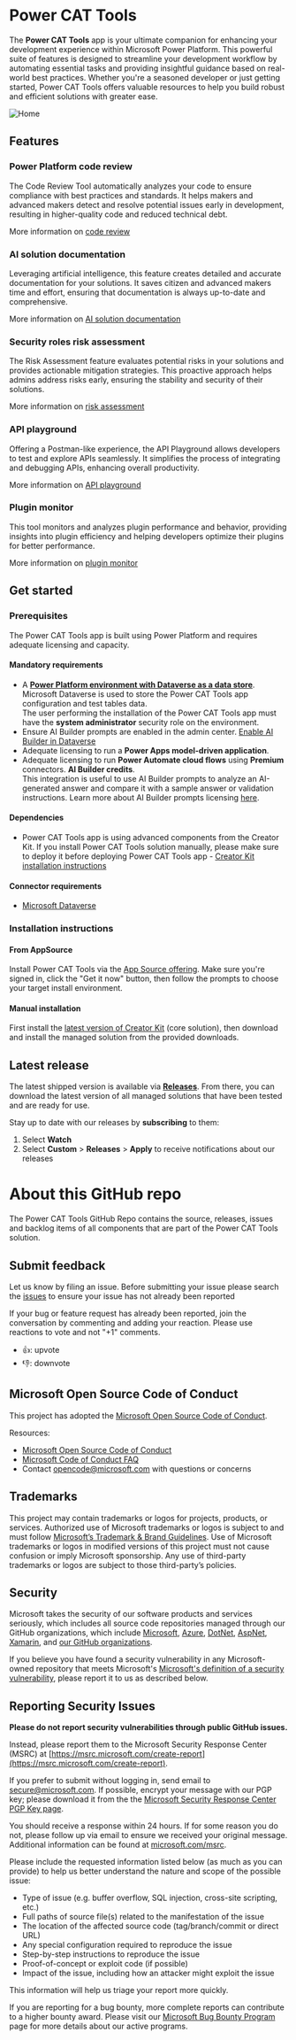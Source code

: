# Power CAT Tools

The **Power CAT Tools** app is your ultimate companion for enhancing your development experience within Microsoft Power Platform. This powerful suite of features is designed to streamline your development workflow by automating essential tasks and providing insightful guidance based on real-world best practices. Whether you're a seasoned developer or just getting started, Power CAT Tools offers valuable resources to help you build robust and efficient solutions with greater ease.

![Home](https://github.com/user-attachments/assets/55eeb901-60d4-454d-85d5-660e504be61c)

## Features

### Power Platform code review

The Code Review Tool automatically analyzes your code to ensure compliance with best practices and standards. It helps makers and advanced makers detect and resolve potential issues early in development, resulting in higher-quality code and reduced technical debt.

More information on [code review](CODE_REVIEW.md)

### AI solution documentation

Leveraging artificial intelligence, this feature creates detailed and accurate documentation for your solutions. It saves citizen and advanced makers time and effort, ensuring that documentation is always up-to-date and comprehensive.

More information on [AI solution documentation](AI_DOCUMENTATION.md)

### Security roles risk assessment

The Risk Assessment feature evaluates potential risks in your solutions and provides actionable mitigation strategies. This proactive approach helps admins address risks early, ensuring the stability and security of their solutions.

More information on [risk assessment](RISK_ASSESSMENT.md)

### API playground

Offering a Postman-like experience, the API Playground allows developers to test and explore APIs seamlessly. It simplifies the process of integrating and debugging APIs, enhancing overall productivity.

More information on [API playground](https://learn.microsoft.com/power-apps/maker/data-platform/dataverse-accelerator/api-playground)

### Plugin monitor

This tool monitors and analyzes plugin performance and behavior, providing insights into plugin efficiency and helping developers optimize their plugins for better performance. 

More information on [plugin monitor](https://learn.microsoft.com/power-apps/maker/data-platform/dataverse-accelerator/plugin-monitoring)

## Get started

### Prerequisites

The Power CAT Tools app is built using Power Platform and requires adequate licensing and capacity.

#### Mandatory requirements

- A [**Power Platform environment with Dataverse as a data store**](https://learn.microsoft.com/power-platform/admin/create-environment). <br>
  Microsoft Dataverse is used to store the Power CAT Tools app configuration and test tables data. <br>
  The user performing the installation of the Power CAT Tools app must have the **system administrator** security role on the environment.
- Ensure AI Builder prompts are enabled in the admin center. [Enable AI Builder in Dataverse](https://learn.microsoft.com/en-us/ai-builder/administrator-settings)  
- Adequate licensing to run a **Power Apps model-driven application**.
- Adequate licensing to run **Power Automate cloud flows** using **Premium** connectors.
  **AI Builder credits**.<br>
  This integration is useful to use AI Builder prompts to analyze an AI-generated answer and compare it with a sample answer or validation instructions. Learn more about AI Builder prompts licensing [here](https://learn.microsoft.com/ai-builder/credit-management#ai-prompt-licensing).

#### Dependencies

- Power CAT Tools app is using advanced components from the Creator Kit. If you install Power CAT Tools solution manually, please make sure to deploy it before deploying Power CAT Tools app - [Creator Kit installation instructions](https://learn.microsoft.com/power-platform/guidance/creator-kit/setup)

#### Connector requirements

- [Microsoft Dataverse](https://learn.microsoft.com/connectors/commondataserviceforapps/)

### Installation instructions

#### From AppSource
Install Power CAT Tools via the [App Source offering](https://aka.ms/cattools/appsource). Make sure you're signed in, click the "Get it now" button, then follow the prompts to choose your target install environment.

#### Manual installation 
First install the [latest version of Creator Kit](https://github.com/microsoft/powercat-creator-kit/releases/latest) (core solution), then download and install the managed solution from the provided downloads.

## Latest release

The latest shipped version is available via **[Releases](https://github.com/microsoft/Power-CAT-Tools/releases)**. From there, you can download the latest version of all managed solutions that have been tested and are ready for use. 

Stay up to date with our releases by **subscribing** to them: 
1. Select **Watch**
2. Select **Custom** > **Releases** > **Apply** to receive notifications about our releases

# About this GitHub repo

The Power CAT Tools GitHub Repo contains the source, releases, issues and backlog items of all components that are part of the Power CAT Tools solution.

## Submit feedback

Let us know by filing an issue. 
Before submitting your issue please search the [issues](https://github.com/microsoft/Power-CAT-Tools/issues) to ensure your issue has not already been reported

If your bug or feature request has already been reported, join the conversation by commenting and adding your reaction. Please use reactions to vote and not "+1" comments.
- 👍: upvote
- 👎: downvote

## Microsoft Open Source Code of Conduct

This project has adopted the [Microsoft Open Source Code of Conduct](https://opensource.microsoft.com/codeofconduct/).

Resources:

- [Microsoft Open Source Code of Conduct](https://opensource.microsoft.com/codeofconduct/)
- [Microsoft Code of Conduct FAQ](https://opensource.microsoft.com/codeofconduct/faq/)
- Contact [opencode@microsoft.com](mailto:opencode@microsoft.com) with questions or concerns

## Trademarks 

This project may contain trademarks or logos for projects, products, or services. Authorized use of Microsoft trademarks or logos is subject to and must follow [Microsoft’s Trademark & Brand Guidelines](https://www.microsoft.com/en-us/legal/intellectualproperty/trademarks/usage/general). Use of Microsoft trademarks or logos in modified versions of this project must not cause confusion or imply Microsoft sponsorship. Any use of third-party trademarks or logos are subject to those third-party’s policies.

## Security

Microsoft takes the security of our software products and services seriously, which includes all source code repositories managed through our GitHub organizations, which include [Microsoft](https://github.com/Microsoft), [Azure](https://github.com/Azure), [DotNet](https://github.com/dotnet), [AspNet](https://github.com/aspnet), [Xamarin](https://github.com/xamarin), and [our GitHub organizations](https://opensource.microsoft.com/).

If you believe you have found a security vulnerability in any Microsoft-owned repository that meets Microsoft's [Microsoft's definition of a security vulnerability](https://docs.microsoft.com/en-us/previous-versions/tn-archive/cc751383(v=technet.10)), please report it to us as described below.

## Reporting Security Issues

**Please do not report security vulnerabilities through public GitHub issues.**

Instead, please report them to the Microsoft Security Response Center (MSRC) at [https://msrc.microsoft.com/create-report](https://msrc.microsoft.com/create-report).

If you prefer to submit without logging in, send email to [secure@microsoft.com](mailto:secure@microsoft.com).  If possible, encrypt your message with our PGP key; please download it from the the [Microsoft Security Response Center PGP Key page](https://www.microsoft.com/en-us/msrc/pgp-key-msrc).

You should receive a response within 24 hours. If for some reason you do not, please follow up via email to ensure we received your original message. Additional information can be found at [microsoft.com/msrc](https://www.microsoft.com/msrc).

Please include the requested information listed below (as much as you can provide) to help us better understand the nature and scope of the possible issue:

  * Type of issue (e.g. buffer overflow, SQL injection, cross-site scripting, etc.)
  * Full paths of source file(s) related to the manifestation of the issue
  * The location of the affected source code (tag/branch/commit or direct URL)
  * Any special configuration required to reproduce the issue
  * Step-by-step instructions to reproduce the issue
  * Proof-of-concept or exploit code (if possible)
  * Impact of the issue, including how an attacker might exploit the issue

This information will help us triage your report more quickly.

If you are reporting for a bug bounty, more complete reports can contribute to a higher bounty award. Please visit our [Microsoft Bug Bounty Program](https://microsoft.com/msrc/bounty) page for more details about our active programs.
